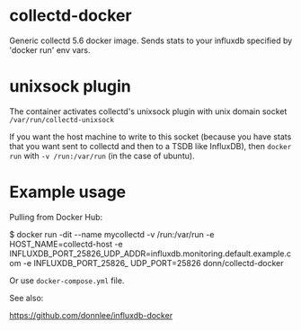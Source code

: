 # collectd-docker
Generic collectd 5.6 docker image. Sends stats to your influxdb specified by 'docker run' env vars.

# unixsock plugin

The container activates collectd's unixsock plugin with unix domain socket `/var/run/collectd-unixsock`

If you want the host machine to write to this socket (because you have stats that you want sent to collectd and then to a TSDB like InfluxDB), then `docker run` with `-v /run:/var/run` (in the case of ubuntu).

# Example usage

Pulling from Docker Hub:

$ docker run -dit --name mycollectd -v /run:/var/run -e HOST_NAME=collectd-host -e INFLUXDB_PORT_25826_UDP_ADDR=influxdb.monitoring.default.example.com -e INFLUXDB_PORT_25826_
UDP_PORT=25826 donn/collectd-docker

Or use `docker-compose.yml` file.

See also:

https://github.com/donnlee/influxdb-docker
